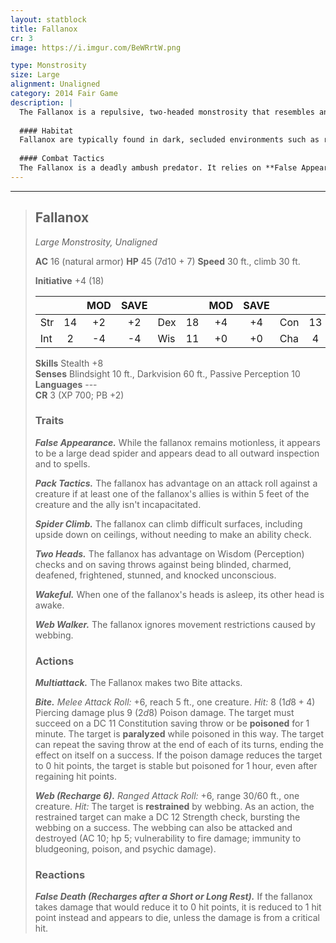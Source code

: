 ```yaml
---
layout: statblock
title: Fallanox
cr: 3
image: https://i.imgur.com/BeWRrtW.png

type: Monstrosity
size: Large
alignment: Unaligned
category: 2014 Fair Game
description: |
  The Fallanox is a repulsive, two-headed monstrosity that resembles an enormous, bloated spider. Driven by primal hunger, it uses potent paralyzing venom and deceptive tactics to ambush and consume prey. Its two heads grant it exceptional awareness and resilience.
  
  #### Habitat
  Fallanox are typically found in dark, secluded environments such as ruins, deep forest canopies, caves, or abandoned structures where they can utilize their **Spider Climb** ability and remain undetected. They often hunt in small groups, relying on cunning and numbers.
  
  #### Combat Tactics
  The Fallanox is a deadly ambush predator. It relies on **False Appearance** to set up the perfect attack, often appearing to be a dead, harmless spider. It uses **Pack Tactics** to gain advantage on its **Bite** attacks, prioritizing a target to paralyze with its potent venom. If combat goes poorly, its **False Death** reaction allows it to survive a killing blow and feign death, hoping to spring a surprise attack on survivors. It uses its **Web** to restrain additional targets.
---
```


___
> ## Fallanox
> *Large Monstrosity, Unaligned*
> 
> **AC** 16 (natural armor) **HP** 45 (7d10 + 7) **Speed** 30 ft., climb 30 ft.
> 
> **Initiative** +4 (18)
>
> | | | MOD | SAVE | | | MOD | SAVE | | | MOD | SAVE |
> |:--|:-:|:----:|:----:|:--|:-:|:----:|:----:|:--|:-:|:----:|:----:|
> |Str| 14| +2 | +2 |Dex| 18| +4 | +4 |Con| 13| +1 | +1 |
> |Int| 2| -4 | -4 |Wis| 11| +0 | +0 |Cha| 4| -3 | -3 |
>
> **Skills** Stealth +8  
> **Senses** Blindsight 10 ft., Darkvision 60 ft., Passive Perception 10  
> **Languages** ---  
> **CR** 3 (XP 700; PB +2)
>
> ### Traits
>
> ***False Appearance.*** While the fallanox remains motionless, it appears to be a large dead spider and appears dead to all outward inspection and to spells.
>
> ***Pack Tactics.*** The fallanox has advantage on an attack roll against a creature if at least one of the fallanox's allies is within 5 feet of the creature and the ally isn't incapacitated.
>
> ***Spider Climb.*** The fallanox can climb difficult surfaces, including upside down on ceilings, without needing to make an ability check.
>
> ***Two Heads.*** The fallanox has advantage on Wisdom (Perception) checks and on saving throws against being blinded, charmed, deafened, frightened, stunned, and knocked unconscious.
>
> ***Wakeful.*** When one of the fallanox's heads is asleep, its other head is awake.
>
> ***Web Walker.*** The fallanox ignores movement restrictions caused by webbing.
>
> ### Actions
>
> ***Multiattack.*** The Fallanox makes two Bite attacks.
>
> ***Bite.*** *Melee Attack Roll:* +6, reach 5 ft., one creature. *Hit:* 8 ($1d8 + 4$) Piercing damage plus 9 ($2d8$) Poison damage. The target must succeed on a DC 11 Constitution saving throw or be **poisoned** for 1 minute. The target is **paralyzed** while poisoned in this way. The target can repeat the saving throw at the end of each of its turns, ending the effect on itself on a success. If the poison damage reduces the target to 0 hit points, the target is stable but poisoned for 1 hour, even after regaining hit points.
>
> ***Web (Recharge 6).*** *Ranged Attack Roll:* +6, range 30/60 ft., one creature. *Hit:* The target is **restrained** by webbing. As an action, the restrained target can make a DC 12 Strength check, bursting the webbing on a success. The webbing can also be attacked and destroyed (AC 10; hp 5; vulnerability to fire damage; immunity to bludgeoning, poison, and psychic damage).
>
> ### Reactions
>
> ***False Death (Recharges after a Short or Long Rest).*** If the fallanox takes damage that would reduce it to 0 hit points, it is reduced to 1 hit point instead and appears to die, unless the damage is from a critical hit.